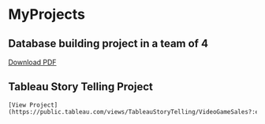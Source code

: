 # MyProjects

## Database building project in a team of 4 

   [Download PDF](https://Molungoa.github.io/MyProjects/DatabaseProject.pdf)
   
## Tableau Story Telling Project
    [View Project](https://public.tableau.com/views/TableauStoryTelling/VideoGameSales?:embed=y&:display_count=yes&publish=yes)
    
